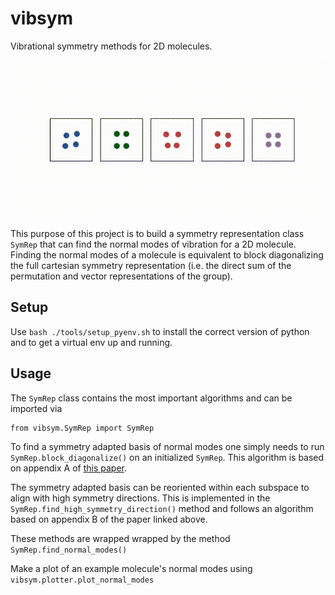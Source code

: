 # vibsym

Vibrational symmetry methods for 2D molecules. 

![](https://github.com/jbechtel/vibsym/blob/master/runs/input.gif "Square Molecule Normal Modes")

This purpose of this project is to build a symmetry representation class `SymRep` that can find the normal modes of vibration for a 2D molecule. Finding the normal modes of a molecule is equivalent to block diagonalizing the full cartesian symmetry representation (i.e. the direct sum of the permutation and vector representations of the group). 

## Setup
Use `bash ./tools/setup_pyenv.sh` to install the correct version of python and to get a virtual env up and running.

## Usage

The `SymRep` class contains the most important algorithms and can be imported via 
```
from vibsym.SymRep import SymRep
```

To find a symmetry adapted basis of normal modes one simply needs to run `SymRep.block_diagonalize()` on an initialized `SymRep`. This algorithm is based on appendix A of [this paper](https://www.sciencedirect.com/science/article/pii/S0022509616309309).

The symmetry adapted basis can be reoriented within each subspace to align with high symmetry directions. This is implemented in the `SymRep.find_high_symmetry_direction()` method and follows an algorithm based on appendix B of the paper linked above. 

These methods are wrapped wrapped by the method `SymRep.find_normal_modes()`

Make a plot of an example molecule's normal modes using `vibsym.plotter.plot_normal_modes`



